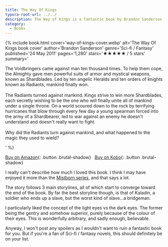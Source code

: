 ```yaml
---
title: The Way Of Kings
typora-root-url: ../../
description: The Way of Kings is a fantastic book by Brandon Sanderson. One of the best I've read in a while.
category:
  - Books
---
```

{% include book.html
   cover='way-of-kings-cover.webp'
   alt='The Way Of Kings book cover'
   author='Brandon Sanderson'
   genre='Sci-fi / Fantasy'
   published='24 May 2011'
   pages='1,280'
   stars='★★★★★ / 5 stars'
   summary='<p>The Voidbringers came against man ten thousand times. To help them cope, the Almighty gave men powerful suits of armor and mystical weapons, known as Shardblades. Led by ten angelic Heralds and ten orders of knights known as Radiants, mankind finally won.
<br><br>
The Radiants turned against mankind. Kings strive to win more Shardblades, each secretly wishing to be the one who will finally unite all of mankind under a single throne. On a world scoured down to the rock by terrifying hurricanes that blow through every few day a young spearman forced into the army of a Shardbearer, led to war against an enemy he doesn\'t understand and doesn\'t really want to fight. 
<br><br>
Why did the Radiants turn against mankind, and what happened to the magic they used to wield?</p>'
%}

[Buy on Amazon](https://amzn.eu/d/92n2ZUS){: .button .brutal-shadow} &nbsp; [Buy on Kobo](https://www.kobo.com/gb/en/ebook/the-way-of-kings){: .button .brutal-shadow}

I really can't describe how much I loved this book. I think I may have enjoyed it more than the [Mistborn series](https://kevquirk.com/the-mistborn-trilogy-book-recommendation), and that says a lot.

The story follows 3 main storylines, all of which start to converge toward the end of the book. By far the best storyline though, is that of Kaladin, a soldier who ends up a slave, but the worst kind of slave...a bridgeman.

I particularly liked the concept of the light eyes vs the dark eyes. The former being the gentry and somehow superior, purely because of the colour of their eyes. This is wonderfully arbitrary, and sadly enough, believable.

Anyway, I won't post any spoilers as I wouldn't want to ruin a fantastic book for you. But if you're a fan of Sci-fi / fantasy novels, this should definitely be on your list.